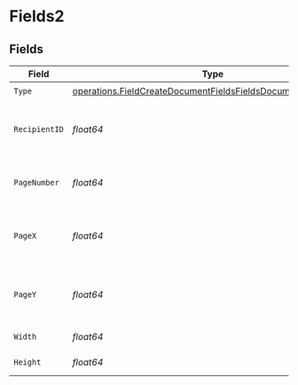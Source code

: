 # Fields2


## Fields

| Field                                                                                                                                          | Type                                                                                                                                           | Required                                                                                                                                       | Description                                                                                                                                    |
| ---------------------------------------------------------------------------------------------------------------------------------------------- | ---------------------------------------------------------------------------------------------------------------------------------------------- | ---------------------------------------------------------------------------------------------------------------------------------------------- | ---------------------------------------------------------------------------------------------------------------------------------------------- |
| `Type`                                                                                                                                         | [operations.FieldCreateDocumentFieldsFieldsDocumentsFieldsType](../../models/operations/fieldcreatedocumentfieldsfieldsdocumentsfieldstype.md) | :heavy_check_mark:                                                                                                                             | N/A                                                                                                                                            |
| `RecipientID`                                                                                                                                  | *float64*                                                                                                                                      | :heavy_check_mark:                                                                                                                             | The ID of the recipient to create the field for.                                                                                               |
| `PageNumber`                                                                                                                                   | *float64*                                                                                                                                      | :heavy_check_mark:                                                                                                                             | The page number the field will be on.                                                                                                          |
| `PageX`                                                                                                                                        | *float64*                                                                                                                                      | :heavy_check_mark:                                                                                                                             | The X coordinate of where the field will be placed.                                                                                            |
| `PageY`                                                                                                                                        | *float64*                                                                                                                                      | :heavy_check_mark:                                                                                                                             | The Y coordinate of where the field will be placed.                                                                                            |
| `Width`                                                                                                                                        | *float64*                                                                                                                                      | :heavy_check_mark:                                                                                                                             | The width of the field.                                                                                                                        |
| `Height`                                                                                                                                       | *float64*                                                                                                                                      | :heavy_check_mark:                                                                                                                             | The height of the field.                                                                                                                       |
